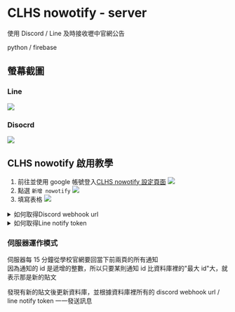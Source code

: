 # CLHS nowotify - server

使用 Discord / Line 及時接收壢中官網公告

python / firebase

## 螢幕截圖

### Line

![](https://i.imgur.com/po8mLk0.png)

### Disocrd

![](https://i.imgur.com/Y6nEr9j.pngs)

## CLHS nowotify 啟用教學

1. 前往並使用 google 帳號登入[CLHS nowotify 設定頁面](https://bwsix.github.io/CLHS-nowotify/)
   ![](https://i.imgur.com/ALTdgas.png)
2. 點選 `新增 nowotify`
   ![](https://i.imgur.com/b2ZD4rL.png)
3. 填寫表格
   ![](https://i.imgur.com/AQui2px.png)

<details><summary>如何取得Discord webhook url</summary>

1. 點選 `文字頻道` 旁的 `編輯頻道` 按鈕
   ![](https://i.imgur.com/Owc3iPH.png)
2. 進入 `整合` 頁面
   ![](https://i.imgur.com/lkhlYcB.png)
   ３. 選擇 `建立 Webhook`  
    \*如果已經有該頻道已經有 Webhook，請選擇 `查看 Webhook` -> `新 Webhook`
   ![](https://i.imgur.com/c7DHmRr.png)
3. 點選 `複製 Webhook 網址`
   ![](https://i.imgur.com/1mKbwQL.png)
4. 繼續完成上方的表格就大功更成了!

</details>

<details><summary>如何取得Line notify token</summary>

1. 前往 Line Notify 設定頁面並登入
   https://notify-bot.line.me/my/  
   \*首次登入會需要在 Line 輸入驗證碼
   ![](https://i.imgur.com/5Wl97MC.png)
2. 點選 `發行權杖`
   ![](https://i.imgur.com/CRRgOEL.png)
3. 完成設定後點選 `發行`  
   \*權杖名稱建議填寫 **CLHS-nowotify**，方便日後辨識
   ![](https://i.imgur.com/3Gd1Eer.png)
4. 點選複製
   ![](https://i.imgur.com/7GGhfjm.png)
5. 繼續完成上方的表格後，依照指示將 "LINE Notify"
   帳號加入群組就完成設定了!
   ![](https://i.imgur.com/CDYEWJ5.png)

</details>

### 伺服器運作模式

伺服器每 15 分鐘從學校官網要回當下前兩頁的所有通知  
因為通知的 id 是遞增的整數，所以只要某則通知 id 比資料庫裡的"最大 id"大，就表示那是新的貼文

發現有新的貼文後更新資料庫，並根據資料庫裡所有的 discord webhook url / line notify token 一一發送訊息
